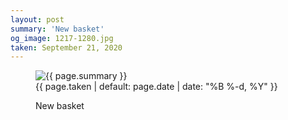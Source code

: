 ```yaml
---
layout: post
summary: 'New basket'
og_image: 1217-1280.jpg
taken: September 21, 2020
---
```


<figure class="post">
 <img alt="{{ page.summary }}" sizes="(min-width: 700px) 50vw, calc(100vw - 2rem)" src="{{ site.assets_url }}/1217-640.jpg" srcset="{{ site.assets_url }}/1217-320.jpg 320w, {{ site.assets_url }}/1217-640.jpg 640w, {{ site.assets_url }}/1217-960.jpg 960w, {{ site.assets_url }}/1217-1280.jpg 1280w"/>
 <figcaption>
  <time>
   {{ page.taken | default: page.date | date: "%B %-d, %Y" }}
  </time>
  <p>
   New basket
  </p>
 </figcaption>
</figure>

